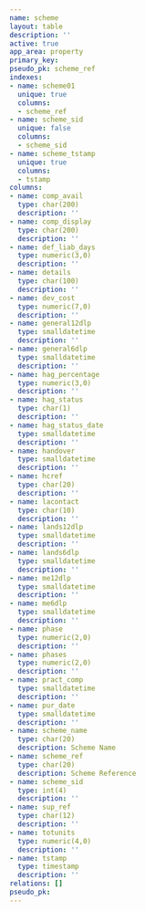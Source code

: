 ```yaml
---
name: scheme
layout: table
description: ''
active: true
app_area: property
primary_key: 
pseudo_pk: scheme_ref
indexes:
- name: scheme01
  unique: true
  columns:
  - scheme_ref
- name: scheme_sid
  unique: false
  columns:
  - scheme_sid
- name: scheme_tstamp
  unique: true
  columns:
  - tstamp
columns:
- name: comp_avail
  type: char(200)
  description: ''
- name: comp_display
  type: char(200)
  description: ''
- name: def_liab_days
  type: numeric(3,0)
  description: ''
- name: details
  type: char(100)
  description: ''
- name: dev_cost
  type: numeric(7,0)
  description: ''
- name: general12dlp
  type: smalldatetime
  description: ''
- name: general6dlp
  type: smalldatetime
  description: ''
- name: hag_percentage
  type: numeric(3,0)
  description: ''
- name: hag_status
  type: char(1)
  description: ''
- name: hag_status_date
  type: smalldatetime
  description: ''
- name: handover
  type: smalldatetime
  description: ''
- name: hcref
  type: char(20)
  description: ''
- name: lacontact
  type: char(10)
  description: ''
- name: lands12dlp
  type: smalldatetime
  description: ''
- name: lands6dlp
  type: smalldatetime
  description: ''
- name: me12dlp
  type: smalldatetime
  description: ''
- name: me6dlp
  type: smalldatetime
  description: ''
- name: phase
  type: numeric(2,0)
  description: ''
- name: phases
  type: numeric(2,0)
  description: ''
- name: pract_comp
  type: smalldatetime
  description: ''
- name: pur_date
  type: smalldatetime
  description: ''
- name: scheme_name
  type: char(20)
  description: Scheme Name
- name: scheme_ref
  type: char(20)
  description: Scheme Reference
- name: scheme_sid
  type: int(4)
  description: ''
- name: sup_ref
  type: char(12)
  description: ''
- name: totunits
  type: numeric(4,0)
  description: ''
- name: tstamp
  type: timestamp
  description: ''
relations: []
pseudo_pk: 
---
```


